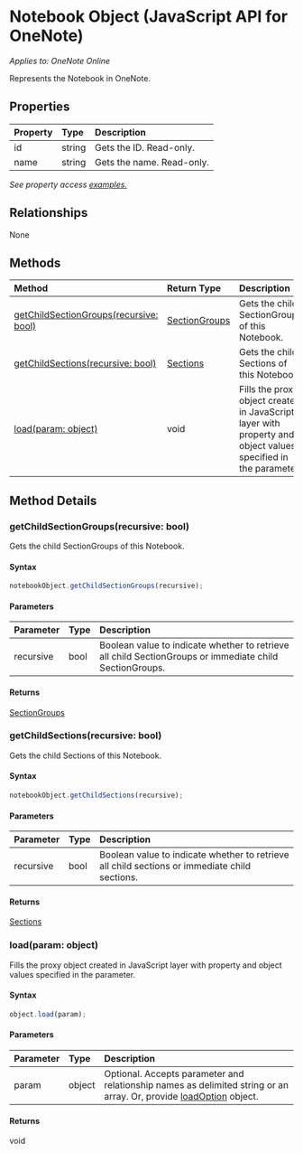 # Notebook Object (JavaScript API for OneNote)

_Applies to: OneNote Online_

Represents the Notebook in OneNote.

## Properties

| Property	   | Type	|Description
|:---------------|:--------|:----------|
|id|string|Gets the ID. Read-only.|
|name|string|Gets the name. Read-only.|

_See property access [examples.](#property-access-examples)_

## Relationships
None


## Methods

| Method		   | Return Type	|Description|
|:---------------|:--------|:----------|
|[getChildSectionGroups(recursive: bool)](#getchildsectiongroupsrecursive-bool)|[SectionGroups](sectiongroups.md)|Gets the child SectionGroups of this Notebook.|
|[getChildSections(recursive: bool)](#getchildsectionsrecursive-bool)|[Sections](sections.md)|Gets the child Sections of this Notebook.|
|[load(param: object)](#loadparam-object)|void|Fills the proxy object created in JavaScript layer with property and object values specified in the parameter.|

## Method Details


### getChildSectionGroups(recursive: bool)
Gets the child SectionGroups of this Notebook.

#### Syntax
```js
notebookObject.getChildSectionGroups(recursive);
```

#### Parameters
| Parameter	   | Type	|Description|
|:---------------|:--------|:----------|
|recursive|bool|Boolean value to indicate whether to retrieve all child SectionGroups or immediate child SectionGroups. |

#### Returns
[SectionGroups](sectiongroups.md)

### getChildSections(recursive: bool)
Gets the child Sections of this Notebook.

#### Syntax
```js
notebookObject.getChildSections(recursive);
```

#### Parameters
| Parameter	   | Type	|Description|
|:---------------|:--------|:----------|
|recursive|bool|Boolean value to indicate whether to retrieve all child sections or immediate child sections. |

#### Returns
[Sections](sections.md)

### load(param: object)
Fills the proxy object created in JavaScript layer with property and object values specified in the parameter.

#### Syntax
```js
object.load(param);
```

#### Parameters
| Parameter	   | Type	|Description|
|:---------------|:--------|:----------|
|param|object|Optional. Accepts parameter and relationship names as delimited string or an array. Or, provide [loadOption](loadoption.md) object.|

#### Returns
void
